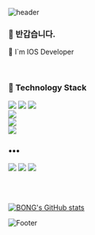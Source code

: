 ![header](https://capsule-render.vercel.app/api?type=waving&color=0:EEFF00,100:a82da8&height=200&section=header&text=Hello()&fontSize=80)


<h3> 👋 반갑습니다. </h3>
<p>
🌱 I`m IOS Developer<br>
</p>

<br>

<div>
<h3> 🧷 Technology Stack </h3>
<img src="https://img.shields.io/badge/Python-3776ab?style=flat-plastic&logo=swift&logoColor=white"/>
<img src="https://img.shields.io/badge/Python-3776ab?style=flat-plastic&logo=python&logoColor=white"/>
<img src="https://img.shields.io/badge/Django-0C4B33?style=flat-plastic&logo=Django&logoColor=white"/>
<br>
<img src="https://img.shields.io/badge/MySQL-3E6E93?style=flat-plastic&logo=MySQL&logoColor=white"/>
<br>
<img src="https://img.shields.io/badge/Github-191a19?style=flat-plastic&logo=github&logoColor=white"/>
<br>
<img src="https://img.shields.io/badge/AWS-EC7211?style=flat-plastic&logo=AWS&logoColor=white"/>

</div>

<h3>•••</h3>

<p>

  <a href="https://ssabooda.tistory.com"><img src="https://img.shields.io/badge/Tech%20Blog-262626?style=flat-square&logo=D-Wave Systems&logoColor=white&link=https://newwisdom.tistory.com"/></a>
  <a href="https://velog.io/@ssaboo"><img src="https://img.shields.io/badge/Tech%20Blog-11B48A?style=flat-square&logo=Vimeo&logoColor=white&link=https://velog.io/@new_wisdom"/></a>
  <a href="mailto:ssaboo92@gmail.com"><img src="https://img.shields.io/badge/Gmail-d14836?style=flat-square&logo=Gmail&logoColor=white&link=mailto:ssaboo92@gmail.com"/></a>
</p>

<br>
<br>

[![BONG's GitHub stats](https://github-readme-stats.vercel.app/api?username=SSABOODA&show_icons=true&theme=dracula)](https://github.com/SSABOODA/github-readme-stats)



![Footer](https://capsule-render.vercel.app/api?type=waving&color=0:EEFF00,100:a82da8&height=200&section=footer)

